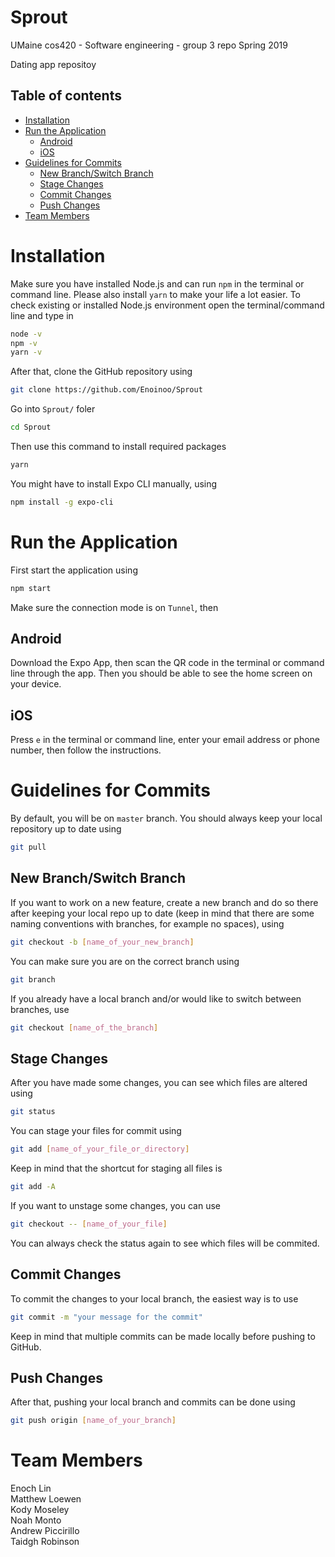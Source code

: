 # Sprout

UMaine cos420 - Software engineering - group 3 repo
Spring 2019

Dating app repositoy

## Table of contents

- [Installation](#installation)
- [Run the Application](#run-the-application)
  - [Android](#android)
  - [iOS](#ios)
- [Guidelines for Commits](#guidelines-for-commits)
  - [New Branch/Switch Branch](#new-branchswitch-branch)
  - [Stage Changes](#stage-changes)
  - [Commit Changes](#commit-changes)
  - [Push Changes](#push-changes)
- [Team Members](#team-members)

# Installation

Make sure you have installed Node.js and can run `npm` in the terminal or command line. Please also install `yarn` to make your life a lot easier. To check existing or installed Node.js environment open the terminal/command line and type in

```sh
node -v
npm -v
yarn -v
```

After that, clone the GitHub repository using

```sh
git clone https://github.com/Enoinoo/Sprout
```

Go into `Sprout/` foler

```sh
cd Sprout
```

Then use this command to install required packages

```sh
yarn
```

You might have to install Expo CLI manually, using

```sh
npm install -g expo-cli
```

# Run the Application

First start the application using

```sh
npm start
```

Make sure the connection mode is on `Tunnel`, then

## Android

Download the Expo App, then scan the QR code in the terminal or command line through the app. Then you should be able to see the home screen on your device.

## iOS

Press `e` in the terminal or command line, enter your email address or phone number, then follow the instructions.

# Guidelines for Commits

By default, you will be on `master` branch. You should always keep your local repository up to date using

```sh
git pull
```

## New Branch/Switch Branch

If you want to work on a new feature, create a new branch and do so there after keeping your local repo up to date (keep in mind that there are some naming conventions with branches, for example no spaces), using

```sh
git checkout -b [name_of_your_new_branch]
```

You can make sure you are on the correct branch using

```sh
git branch
```

If you already have a local branch and/or would like to switch between branches, use

```sh
git checkout [name_of_the_branch]
```

## Stage Changes

After you have made some changes, you can see which files are altered using

```sh
git status
```

You can stage your files for commit using

```sh
git add [name_of_your_file_or_directory]
```

Keep in mind that the shortcut for staging all files is

```sh
git add -A
```

If you want to unstage some changes, you can use

```sh
git checkout -- [name_of_your_file]
```

You can always check the status again to see which files will be commited.

## Commit Changes

To commit the changes to your local branch, the easiest way is to use

```sh
git commit -m "your message for the commit"
```

Keep in mind that multiple commits can be made locally before pushing to GitHub.

## Push Changes

After that, pushing your local branch and commits can be done using

```sh
git push origin [name_of_your_branch]
```

# Team Members

Enoch Lin  
Matthew Loewen  
Kody Moseley  
Noah Monto  
Andrew Piccirillo  
Taidgh Robinson
